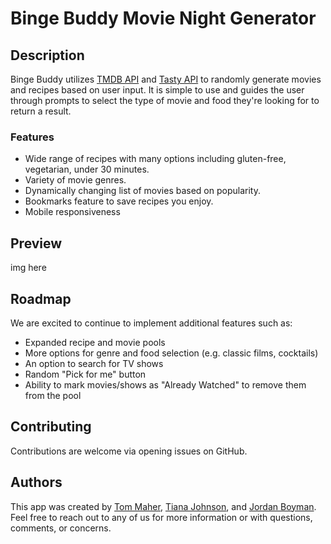 # Binge Buddy Movie Night Generator

## Description
Binge Buddy utilizes [TMDB API](https://developers.themoviedb.org/3/getting-started/introduction) and [Tasty API](https://rapidapi.com/apidojo/api/tasty) to randomly generate movies and recipes based on user input. It is simple to use and guides the user through prompts to select the type of movie and food they're looking for to return a result.

### Features
- Wide range of recipes with many options including gluten-free, vegetarian, under 30 minutes.
- Variety of movie genres.
- Dynamically changing list of movies based on popularity.
- Bookmarks feature to save recipes you enjoy.
- Mobile responsiveness

## Preview
img here

## Roadmap

We are excited to continue to implement additional features such as:
- Expanded recipe and movie pools
- More options for genre and food selection (e.g. classic films, cocktails)
- An option to search for TV shows
- Random "Pick for me" button
- Ability to mark movies/shows as "Already Watched" to remove them from the pool

## Contributing

Contributions are welcome via opening issues on GitHub.

## Authors

This app was created by [Tom Maher](https://github.com/trm621), [Tiana Johnson](https://github.com/Tianajohn98), and [Jordan Boyman](https://github.com/jtboyman). Feel free to reach out to any of us for more information or with questions, comments, or concerns.